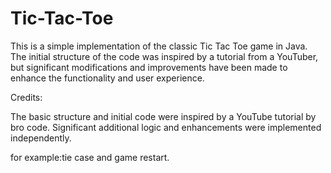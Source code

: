 # Tic-Tac-Toe
This is a simple implementation of the classic Tic Tac Toe game in Java. The initial structure of the code was inspired by a tutorial from a YouTuber, but significant modifications and improvements have been made to enhance the functionality and user experience.

Credits:

The basic structure and initial code were inspired by a YouTube tutorial by bro code. Significant additional logic and enhancements were implemented independently.

for example:tie case and game restart.
